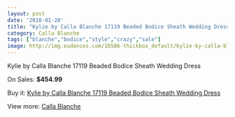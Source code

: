 ```yaml
---
layout: post
date: '2018-01-20'
title: "Kylie by Calla Blanche 17119 Beaded Bodice Sheath Wedding Dress"
category: Calla Blanche
tags: ["blanche","bodice","style","crazy","sale"]
image: http://img.eudances.com/16586-thickbox_default/kylie-by-calla-blanche-17119-beaded-bodice-sheath-wedding-dress.jpg
---
```

Kylie by Calla Blanche 17119 Beaded Bodice Sheath Wedding Dress

On Sales: **$454.99**
<a href="https://www.eudances.com/en/calla-blanche/4876-kylie-by-calla-blanche-17119-beaded-bodice-sheath-wedding-dress.html"><amp-img layout="responsive" width="600" height="600" src="//img.eudances.com/16586-thickbox_default/kylie-by-calla-blanche-17119-beaded-bodice-sheath-wedding-dress.jpg" alt="Kylie by Calla Blanche 17119 Beaded Bodice Sheath Wedding Dress 0" /></a>
<a href="https://www.eudances.com/en/calla-blanche/4876-kylie-by-calla-blanche-17119-beaded-bodice-sheath-wedding-dress.html"><amp-img layout="responsive" width="600" height="600" src="//img.eudances.com/16588-thickbox_default/kylie-by-calla-blanche-17119-beaded-bodice-sheath-wedding-dress.jpg" alt="Kylie by Calla Blanche 17119 Beaded Bodice Sheath Wedding Dress 1" /></a>
<a href="https://www.eudances.com/en/calla-blanche/4876-kylie-by-calla-blanche-17119-beaded-bodice-sheath-wedding-dress.html"><amp-img layout="responsive" width="600" height="600" src="//img.eudances.com/16587-thickbox_default/kylie-by-calla-blanche-17119-beaded-bodice-sheath-wedding-dress.jpg" alt="Kylie by Calla Blanche 17119 Beaded Bodice Sheath Wedding Dress 2" /></a>

Buy it: [Kylie by Calla Blanche 17119 Beaded Bodice Sheath Wedding Dress](https://www.eudances.com/en/calla-blanche/4876-kylie-by-calla-blanche-17119-beaded-bodice-sheath-wedding-dress.html "Kylie by Calla Blanche 17119 Beaded Bodice Sheath Wedding Dress")

View more: [Calla Blanche](https://www.eudances.com/en/91-calla-blanche "Calla Blanche")